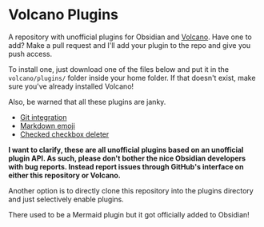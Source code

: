 # Volcano Plugins

A repository with unofficial plugins for Obsidian and [Volcano](https://npmjs.com/volcano). Have one to add? Make a pull request and I'll add your plugin to the repo and give you push access.

To install one, just download one of the files below and put it in the `volcano/plugins/` folder inside your home folder. If that doesn't exist, make sure you've already installed Volcano!

Also, be warned that all these plugins are janky.

- [Git integration](https://raw.githubusercontent.com/kognise/volcano-plugins/master/git.js)
- [Markdown emoji](https://raw.githubusercontent.com/kognise/volcano-plugins/master/emoji.js)
- [Checked checkbox deleter](https://raw.githubusercontent.com/kognise/volcano-plugins/master/checkbox-deleter.js)

**I want to clarify, these are all unofficial plugins based on an unofficial plugin API. As such, please don't bother the nice Obsidian developers with bug reports. Instead report issues through GitHub's interface on either this repository or Volcano.**

Another option is to directly clone this repository into the plugins directory and just selectively enable plugins.

There used to be a Mermaid plugin but it got officially added to Obsidian!
